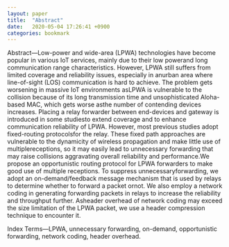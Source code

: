 ```yaml
---
layout: paper
title:  "Abstract"
date:   2020-05-04 17:26:41 +0900
categories: bookmark
---
```

Abstract—Low-power and wide-area (LPWA) technologies have become popular in various IoT services, mainly due to their low powerand long communication range characteristics. However, LPWA still suffers from limited coverage and reliability issues, especially in anurban area where line-of-sight (LOS) communication is hard to achieve. The problem gets worsening in massive IoT environments asLPWA is vulnerable to the collision because of its long transmission time and unsophisticated Aloha-based MAC, which gets worse asthe number of contending devices increases. Placing a relay forwarder between end-devices and gateway is introduced in some studiesto extend coverage and to enhance communication reliability of LPWA. However, most previous studies adopt fixed-routing protocolsfor the relay. These fixed path approaches are vulnerable to the dynamicity of wireless propagation and make little use of multiplereceptions, so it may easily lead to unnecessary forwarding that may raise collisions aggravating overall reliability and performance.We propose an opportunistic routing protocol for LPWA forwarders to make good use of multiple receptions. To suppress unnecessaryforwarding, we adopt an on-demand/feedback message mechanism that is used by relays to determine whether to forward a packet ornot. We also employ a network coding in generating forwarding packets in relays to increase the reliability and throughput further. Asheader overhead of network coding may exceed the size limitation of the LPWA packet, we use a header compression technique to encounter it. 

Index Terms—LPWA, unnecessary forwarding, on-demand, opportunistic forwarding, network coding, header overhead.